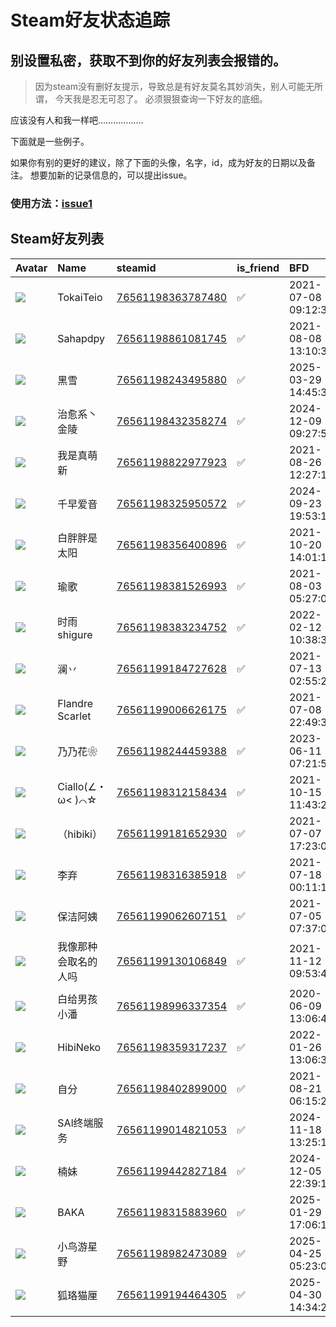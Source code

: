 # Steam好友状态追踪
## 别设置私密，获取不到你的好友列表会报错的。

> 因为steam没有删好友提示，导致总是有好友莫名其妙消失，别人可能无所谓，
> 今天我是忍无可忍了。 必须狠狠查询一下好友的底细。

应该没有人和我一样吧………………

下面就是一些例子。

如果你有别的更好的建议，除了下面的头像，名字，id，成为好友的日期以及备注。 想要加新的记录信息的，可以提出issue。

### 使用方法：[issue1](https://github.com/systemannounce/SteamFriends/issues/1)



## Steam好友列表

| Avatar                                                                            | Name            | steamid                                                                     | is_friend   | BFD                 | removed_time   | Remark   |
|:----------------------------------------------------------------------------------|:----------------|:----------------------------------------------------------------------------|:------------|:--------------------|:---------------|:---------|
| ![](https://avatars.steamstatic.com/c5b484f564e5bbf53bab71e33f30f94db636a87a.jpg) | TokaiTeio       | [76561198363787480](https://steamcommunity.com/profiles/76561198363787480/) | ✅           | 2021-07-08 09:12:34 |                |          |
| ![](https://avatars.steamstatic.com/1cd0ff6f087762bbb9513c1493ed55f68ae4175e.jpg) | Sahapdpy        | [76561198861081745](https://steamcommunity.com/profiles/76561198861081745/) | ✅           | 2021-08-08 13:10:30 |                |          |
| ![](https://avatars.steamstatic.com/f999eded11dd78ede928fb38d48228a84c1ac6a0.jpg) | 黑雪              | [76561198243495880](https://steamcommunity.com/profiles/76561198243495880/) | ✅           | 2025-03-29 14:45:37 |                |          |
| ![](https://avatars.steamstatic.com/659178ab86c9272d258685eb6f2be1e514455f4a.jpg) | 治愈系丶金陵          | [76561198432358274](https://steamcommunity.com/profiles/76561198432358274/) | ✅           | 2024-12-09 09:27:59 |                |          |
| ![](https://avatars.steamstatic.com/2fb28e978b5860a48d727f60d43472cd31182c55.jpg) | 我是真萌新           | [76561198822977923](https://steamcommunity.com/profiles/76561198822977923/) | ✅           | 2021-08-26 12:27:14 |                |          |
| ![](https://avatars.steamstatic.com/9b72f570385c9df53c641bcfa9f2bc71c34ddd7e.jpg) | 千早爱音            | [76561198325950572](https://steamcommunity.com/profiles/76561198325950572/) | ✅           | 2024-09-23 19:53:15 |                |          |
| ![](https://avatars.steamstatic.com/a2fa94086ea1a723f8039aeff6f4bb8cd7699a42.jpg) | 白胖胖是太阳          | [76561198356400896](https://steamcommunity.com/profiles/76561198356400896/) | ✅           | 2021-10-20 14:01:15 |                |          |
| ![](https://avatars.steamstatic.com/9ab854c23ad39c58c4a0dcb78a9104a2cd9691d4.jpg) | 瑜歌              | [76561198381526993](https://steamcommunity.com/profiles/76561198381526993/) | ✅           | 2021-08-03 05:27:05 |                |          |
| ![](https://avatars.steamstatic.com/471a15f2c75aea36f7a11ab5681d29aea8b81c45.jpg) | 时雨shigure       | [76561198383234752](https://steamcommunity.com/profiles/76561198383234752/) | ✅           | 2022-02-12 10:38:32 |                |          |
| ![](https://avatars.steamstatic.com/c3f57fd8ac349fc8474337ad9194ba5397669958.jpg) | 澜丷              | [76561199184727628](https://steamcommunity.com/profiles/76561199184727628/) | ✅           | 2021-07-13 02:55:23 |                |          |
| ![](https://avatars.steamstatic.com/276310cfbc98a90d0de4beaf0cfc74867bd36706.jpg) | Flandre Scarlet | [76561199006626175](https://steamcommunity.com/profiles/76561199006626175/) | ✅           | 2021-07-08 22:49:33 |                |          |
| ![](https://avatars.steamstatic.com/fba9c3536c34bc97c2edfe1d206f5e81ecf51759.jpg) | 乃乃花❀            | [76561198244459388](https://steamcommunity.com/profiles/76561198244459388/) | ✅           | 2023-06-11 07:21:59 |                |          |
| ![](https://avatars.steamstatic.com/ca9b5be690c276ca600fa0b867b5af8c05fafe49.jpg) | Ciallo(∠・ω< )⌒☆ | [76561198312158434](https://steamcommunity.com/profiles/76561198312158434/) | ✅           | 2021-10-15 11:43:25 |                |          |
| ![](https://avatars.steamstatic.com/f8a316f8c0843ec862f870e532409dcf83a35cf3.jpg) | （hibiki）        | [76561199181652930](https://steamcommunity.com/profiles/76561199181652930/) | ✅           | 2021-07-07 17:23:05 |                |          |
| ![](https://avatars.steamstatic.com/a774accbd2c2993695a12e24e9ea28d12d83e33d.jpg) | 李弃              | [76561198316385918](https://steamcommunity.com/profiles/76561198316385918/) | ✅           | 2021-07-18 00:11:15 |                |          |
| ![](https://avatars.steamstatic.com/1db417491ba734ff9bf21e6f7ad46833ef0911f0.jpg) | 保洁阿姨            | [76561199062607151](https://steamcommunity.com/profiles/76561199062607151/) | ✅           | 2021-07-05 07:37:05 |                |          |
| ![](https://avatars.steamstatic.com/bb634838d165f36b2407c3b323ae0acaa2536ead.jpg) | 我像那种会取名的人吗      | [76561199130106849](https://steamcommunity.com/profiles/76561199130106849/) | ✅           | 2021-11-12 09:53:41 |                |          |
| ![](https://avatars.steamstatic.com/3e7fa82d331c950cc2dffca68c4e0f723849cff0.jpg) | 白给男孩小潘          | [76561198996337354](https://steamcommunity.com/profiles/76561198996337354/) | ✅           | 2020-06-09 13:06:40 |                |          |
| ![](https://avatars.steamstatic.com/9d92e9bafdde7697bcae79eab1538c272e16e3c0.jpg) | HibiNeko        | [76561198359317237](https://steamcommunity.com/profiles/76561198359317237/) | ✅           | 2022-01-26 13:06:33 |                |          |
| ![](https://avatars.steamstatic.com/291189c8966190c2edfc38caf15af3137a40afba.jpg) | 自分              | [76561198402899000](https://steamcommunity.com/profiles/76561198402899000/) | ✅           | 2021-08-21 06:15:24 |                |          |
| ![](https://avatars.steamstatic.com/5fbd9946ff70f88c43153063385ed1e81b3f6797.jpg) | SAl终端服务         | [76561199014821053](https://steamcommunity.com/profiles/76561199014821053/) | ✅           | 2024-11-18 13:25:15 |                |          |
| ![](https://avatars.steamstatic.com/4f86969048b4d88db23a64c2041f964c56114091.jpg) | 楠妹              | [76561199442827184](https://steamcommunity.com/profiles/76561199442827184/) | ✅           | 2024-12-05 22:39:11 |                |          |
| ![](https://avatars.steamstatic.com/831ed5fb58b7a8de869f29b66ca251cc71640b7f.jpg) | BAKA            | [76561198315883960](https://steamcommunity.com/profiles/76561198315883960/) | ✅           | 2025-01-29 17:06:16 |                |          |
| ![](https://avatars.steamstatic.com/5d431211ac7b8c175737385fecf1a5ed9d6797dd.jpg) | 小鸟游星野           | [76561198982473089](https://steamcommunity.com/profiles/76561198982473089/) | ✅           | 2025-04-25 05:23:04 |                |          |
| ![](https://avatars.steamstatic.com/4659bf2e05dae49372e4eeeab304e3f686c97852.jpg) | 狐珞猫厘            | [76561199194464305](https://steamcommunity.com/profiles/76561199194464305/) | ✅           | 2025-04-30 14:34:28 |                |          |